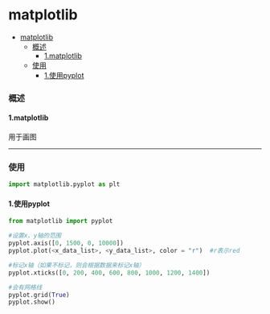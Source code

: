 # matplotlib

<!-- @import "[TOC]" {cmd="toc" depthFrom=1 depthTo=6 orderedList=false} -->
<!-- code_chunk_output -->

- [matplotlib](#matplotlib)
    - [概述](#概述)
      - [1.matplotlib](#1matplotlib)
    - [使用](#使用)
      - [1.使用pyplot](#1使用pyplot)

<!-- /code_chunk_output -->

### 概述

#### 1.matplotlib
用于画图

***

### 使用

```python
import matplotlib.pyplot as plt
```

#### 1.使用pyplot
```python
from matplotlib import pyplot

#设置x、y轴的范围
pyplot.axis([0, 1500, 0, 10000])
pyplot.plot(<x_data_list>, <y_data_list>, color = "r")  #r表示red

#标记x轴（如果不标记，则会根据数据来标记x轴）
pyplot.xticks([0, 200, 400, 600, 800, 1000, 1200, 1400])

#会有网格线
pyplot.grid(True)
pyplot.show()
```
